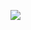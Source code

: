 ![](https://komarev.com/ghpvc/?username=your-github-username)


<!---
yuhuihui2011/yuhuihui2011 is a ✨ special ✨ repository because its `README.md` (this file) appears on your GitHub profile.
You can click the Preview link to take a look at your changes.
--->
